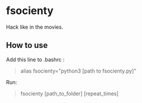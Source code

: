 # fsocienty
Hack like in the movies.

<h2> How to use </h1>

Add this line to .bashrc :
<blockquote>
alias fsocienty="python3 [path to fsocienty.py]"
</blockquote>

Run:
<blockquote>
fsocienty [path_to_folder] [repeat_times]
</blockquote>